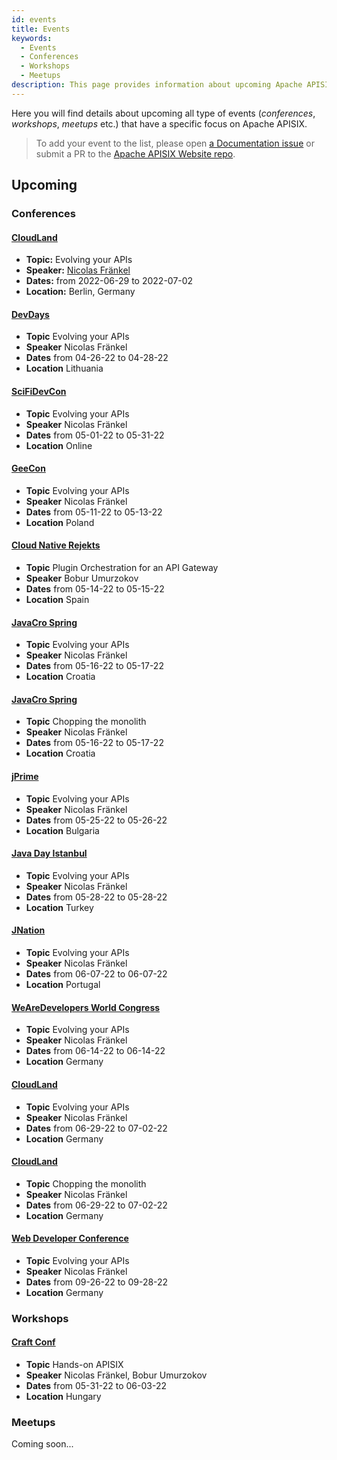 ```yaml
---
id: events
title: Events
keywords:
  - Events
  - Conferences
  - Workshops
  - Meetups
description: This page provides information about upcoming Apache APISIX's community events where you can track Meetups, Conferences and Workshops.
---
```


Here you will find details about upcoming all type of events (*conferences*, *workshops*, *meetups* etc.)
that have a specific focus on Apache APISIX.

> To add your event to the list, please open [a Documentation issue](https://github.com/apache/apisix-website/issues/new?assignees=&labels=documentation&template=documentation.yaml&title=%5BDocs%5D%3A+) or submit a PR to the [Apache APISIX Website repo](https://github.com/apache/apisix-website).

## Upcoming

### Conferences

#### [CloudLand](https://www.cloudland.org/de/home/)

* **Topic:** Evolving your APIs
* **Speaker:** [Nicolas Fränkel](https://github.com/nfrankel)
* **Dates:** from 2022-06-29 to 2022-07-02
* **Location:** Berlin, Germany

#### [DevDays](https://devdays.lt/)

* **Topic** Evolving your APIs
* **Speaker** Nicolas Fränkel
* **Dates** from 04-26-22 to 04-28-22
* **Location** Lithuania

#### [SciFiDevCon](https://www.scifidevcon.com/)

* **Topic** Evolving your APIs
* **Speaker** Nicolas Fränkel
* **Dates** from 05-01-22 to 05-31-22
* **Location** Online

#### [GeeCon](https://2022.geecon.org/)

* **Topic** Evolving your APIs
* **Speaker** Nicolas Fränkel
* **Dates** from 05-11-22 to 05-13-22
* **Location** Poland

#### [Cloud Native Rejekts](https://cloud-native.rejekts.io/)

* **Topic** Plugin Orchestration for an API Gateway
* **Speaker** Bobur Umurzokov
* **Dates** from 05-14-22 to 05-15-22
* **Location** Spain

#### [JavaCro Spring](https://2022spring.javacro.hr/eng/)

* **Topic** Evolving your APIs
* **Speaker** Nicolas Fränkel
* **Dates** from 05-16-22 to 05-17-22
* **Location** Croatia

#### [JavaCro Spring](https://2022spring.javacro.hr/eng/)

* **Topic** Chopping the monolith
* **Speaker** Nicolas Fränkel
* **Dates** from 05-16-22 to 05-17-22
* **Location** Croatia

#### [jPrime](https://jprime.io/)

* **Topic** Evolving your APIs
* **Speaker** Nicolas Fränkel
* **Dates** from 05-25-22 to 05-26-22
* **Location** Bulgaria

#### [Java Day Istanbul](http://www.javaday.istanbul/)

* **Topic** Evolving your APIs
* **Speaker** Nicolas Fränkel
* **Dates** from 05-28-22 to 05-28-22
* **Location** Turkey

#### [JNation](https://2022.jnation.pt/)

* **Topic** Evolving your APIs
* **Speaker** Nicolas Fränkel
* **Dates** from 06-07-22 to 06-07-22
* **Location** Portugal

#### [WeAreDevelopers World Congress](https://worldcongress.dev/)

* **Topic** Evolving your APIs
* **Speaker** Nicolas Fränkel
* **Dates** from 06-14-22 to 06-14-22
* **Location** Germany

#### [CloudLand](https://www.cloudland.org/de/home/)

* **Topic** Evolving your APIs
* **Speaker** Nicolas Fränkel
* **Dates** from 06-29-22 to 07-02-22
* **Location** Germany

#### [CloudLand](https://www.cloudland.org/de/home/)

* **Topic** Chopping the monolith
* **Speaker** Nicolas Fränkel
* **Dates** from 06-29-22 to 07-02-22
* **Location** Germany

#### [Web Developer Conference](https://www.web-developer-conference.de/)

* **Topic** Evolving your APIs
* **Speaker** Nicolas Fränkel
* **Dates** from 09-26-22 to 09-28-22
* **Location** Germany

### Workshops

#### [Craft Conf](https://craft-conf.com/)

* **Topic** Hands-on APISIX
* **Speaker** Nicolas Fränkel, Bobur Umurzokov
* **Dates** from 05-31-22 to 06-03-22
* **Location** Hungary

### Meetups

Coming soon...
